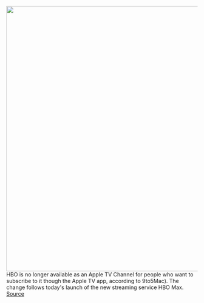<img src='https://cdn.vox-cdn.com/thumbor/qIWb7YDL2bwnnKEAGM8DkxUTCPg=/0x0:2000x1333/1200x800/filters:focal(900x516:1220x836)/cdn.vox-cdn.com/uploads/chorus_image/image/66854274/download__1_.0.jpeg' width='700px' /><br/>
HBO is no longer available as an Apple TV Channel for people who want to subscribe to it though the Apple TV app, according to 9to5Mac). The change follows today's launch of the new streaming service HBO Max.
<a href='https://www.theverge.com/2020/5/27/21272613/hbo-no-longer-available-new-subscribers-apple-tv-channels-max'> Source <a/>
